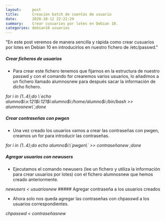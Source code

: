 ```yaml
---
layout:     post
title:      Creación batch de cuentas de usuario
date:       2020-10-12 22:21:29
summary:    Crear cusuarios por lotes en Debian 10.
categories: debian10 usuarios
---
```


"En este post veremos de manera sencilla y rápida como crear cusuarios por lotes en Debian 10 en introducirlos en nuestro fichero de /etc/passwd."

##### Crear ficheros de usuarios

- Para crear este fichero tenemos que fijarnos en la estructura de nuestro passwd y con el comando for crearemos varios usuarios, lo añadimos a un fichero llamado alumnosnew para después sacar la información de dicho fichero.

<em>
 for i in {1..4};do \`echo alumno$i:x:121$i:121$i:alumno$i:/home/alumno$i:/bin/bash >> alumnosnew\`;done
</em>

##### Crear contraseñas con pwgen

- Una vez creado los usuarios vamos a crear las contraseñas con pwgen, creamos un for para introducir las contraseñas.

<em>
 for i in {1..4};do echo alumno$i:\`pwgen\` >> contraseñanew ;done
</em>

#####  Agregar usuarios con newusers

- Ejecutamos el comando newusers (lee un fichero y utiliza la información para crear usuarios por lotes) con el fichero alumnosnew que hemos creado anteriormente.

<em>
 newusers < usuariosnew
</em>
#####  Agregar contraseña a los usuarios creados

- Ahora solo nos queda agregar las contraseñas con chpasswd a los usuarios correspondientes.

<em>
  chpasswd < contraseñasnew
</em>


